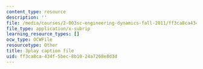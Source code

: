 ```yaml
---
content_type: resource
description: ''
file: /media/courses/2-003sc-engineering-dynamics-fall-2011/ff3ca8ca434f5bec8b1024a7268e8d3d_qrbCpv3Sv34.vtt
file_type: application/x-subrip
learning_resource_types: []
ocw_type: OCWFile
resourcetype: Other
title: 3play caption file
uid: ff3ca8ca-434f-5bec-8b10-24a7268e8d3d
---
```

